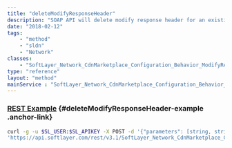 ```yaml
---
title: "deleteModifyResponseHeader"
description: "SOAP API will delete modify response header for an existing mapping and for a particular customer. "
date: "2018-02-12"
tags:
    - "method"
    - "sldn"
    - "Network"
classes:
    - "SoftLayer_Network_CdnMarketplace_Configuration_Behavior_ModifyResponseHeader"
type: "reference"
layout: "method"
mainService : "SoftLayer_Network_CdnMarketplace_Configuration_Behavior_ModifyResponseHeader"
---
```


### [REST Example](#deleteModifyResponseHeader-example) <a href="/article/rest/"><i class="fas fa-question"></i></a> {#deleteModifyResponseHeader-example .anchor-link} 
```bash
curl -g -u $SL_USER:$SL_APIKEY -X POST -d '{"parameters": [string, string]}' \
'https://api.softlayer.com/rest/v3.1/SoftLayer_Network_CdnMarketplace_Configuration_Behavior_ModifyResponseHeader/deleteModifyResponseHeader'
```

